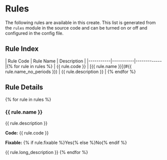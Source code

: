 # Rules

The following rules are available in this create. This list is generated from the `rules` module in the source code and can be turned on or off and configured in the config file. 

## Rule Index

| Rule Code | Rule Name | Description |
|-----------|-----------|-------------|{% for rule in rules %}
| {{ rule.code }} | [{{ rule.name }}](#{{ rule.name_no_periods }}) | {{ rule.description }} | {% endfor %}

## Rule Details
{% for rule in rules %}
### {{ rule.name }}

{{ rule.description }}

**Code:** {{ rule.code }}

**Fixable:** {% if rule.fixable %}Yes{% else %}No{% endif %}

{{ rule.long_description }}
{% endfor %}
